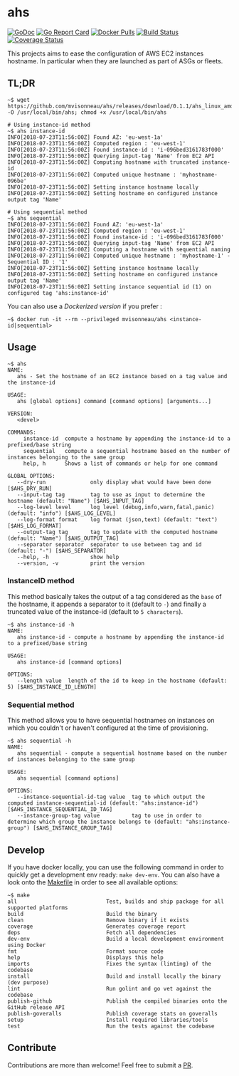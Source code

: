 # ahs

[![GoDoc](https://godoc.org/github.com/mvisonneau/ahs?status.svg)](https://godoc.org/github.com/mvisonneau/ahs)
[![Go Report Card](https://goreportcard.com/badge/github.com/mvisonneau/ahs)](https://goreportcard.com/report/github.com/mvisonneau/ahs)
[![Docker Pulls](https://img.shields.io/docker/pulls/mvisonneau/ahs.svg)](https://hub.docker.com/r/mvisonneau/ahs/)
[![Build Status](https://travis-ci.org/mvisonneau/ahs.svg?branch=master)](https://travis-ci.org/mvisonneau/ahs)
[![Coverage Status](https://coveralls.io/repos/github/mvisonneau/ahs/badge.svg?branch=master)](https://coveralls.io/github/mvisonneau/ahs?branch=master)

This projects aims to ease the configuration of AWS EC2 instances hostname.
In particular when they are launched as part of ASGs or fleets.

## TL;DR

```
~$ wget https://github.com/mvisonneau/ahs/releases/download/0.1.1/ahs_linux_amd64 -O /usr/local/bin/ahs; chmod +x /usr/local/bin/ahs

# Using instance-id method
~$ ahs instance-id
INFO[2018-07-23T11:56:00Z] Found AZ: 'eu-west-1a'
INFO[2018-07-23T11:56:00Z] Computed region : 'eu-west-1'
INFO[2018-07-23T11:56:00Z] Found instance-id : 'i-096bed3161783f000'
INFO[2018-07-23T11:56:00Z] Querying input-tag 'Name' from EC2 API
INFO[2018-07-23T11:56:00Z] Computing hostname with truncated instance-id
INFO[2018-07-23T11:56:00Z] Computed unique hostname : 'myhostname-096be'
INFO[2018-07-23T11:56:00Z] Setting instance hostname locally
INFO[2018-07-23T11:56:00Z] Setting hostname on configured instance output tag 'Name'

# Using sequential method
~$ ahs sequential
INFO[2018-07-23T11:56:00Z] Found AZ: 'eu-west-1a'
INFO[2018-07-23T11:56:00Z] Computed region : 'eu-west-1'
INFO[2018-07-23T11:56:00Z] Found instance-id : 'i-096bed3161783f000'
INFO[2018-07-23T11:56:00Z] Querying input-tag 'Name' from EC2 API
INFO[2018-07-23T11:56:00Z] Computing a hostname with sequential naming
INFO[2018-07-23T11:56:00Z] Computed unique hostname : 'myhostname-1' - Sequential ID : '1'
INFO[2018-07-23T11:56:00Z] Setting instance hostname locally
INFO[2018-07-23T11:56:00Z] Setting hostname on configured instance output tag 'Name'
INFO[2018-07-23T11:56:00Z] Setting instance sequential id (1) on configured tag 'ahs:instance-id'
```

You can also use a *Dockerized version* if you prefer :

```
~$ docker run -it --rm --privileged mvisonneau/ahs <instance-id|sequential>
```

## Usage

```
~$ ahs
NAME:
   ahs - Set the hostname of an EC2 instance based on a tag value and the instance-id

USAGE:
   ahs [global options] command [command options] [arguments...]

VERSION:
   <devel>

COMMANDS:
     instance-id  compute a hostname by appending the instance-id to a prefixed/base string
     sequential   compute a sequential hostname based on the number of instances belonging to the same group
     help, h      Shows a list of commands or help for one command

GLOBAL OPTIONS:
   --dry-run              only display what would have been done [$AHS_DRY_RUN]
   --input-tag tag        tag to use as input to determine the hostname (default: "Name") [$AHS_INPUT_TAG]
   --log-level level      log level (debug,info,warn,fatal,panic) (default: "info") [$AHS_LOG_LEVEL]
   --log-format format    log format (json,text) (default: "text") [$AHS_LOG_FORMAT]
   --output-tag tag       tag to update with the computed hostname (default: "Name") [$AHS_OUTPUT_TAG]
   --separator separator  separator to use between tag and id (default: "-") [$AHS_SEPARATOR]
   --help, -h             show help
   --version, -v          print the version
```

### InstanceID method

This method basically takes the output of a tag considered as the `base` of the hostname, it appends a separator to it (default to `-`) and finally a truncated value of the instance-id (default to `5 characters`).

```
~$ ahs instance-id -h
NAME:
   ahs instance-id - compute a hostname by appending the instance-id to a prefixed/base string

USAGE:
   ahs instance-id [command options]

OPTIONS:
   --length value  length of the id to keep in the hostname (default: 5) [$AHS_INSTANCE_ID_LENGTH]
```

### Sequential method

This method allows you to have sequential hostnames on instances on which you couldn't or haven't configured at the time of provisioning.

```
~$ ahs sequential -h
NAME:
   ahs sequential - compute a sequential hostname based on the number of instances belonging to the same group

USAGE:
   ahs sequential [command options]

OPTIONS:
   --instance-sequential-id-tag value  tag to which output the computed instance-sequential-id (default: "ahs:instance-id") [$AHS_INSTANCE_SEQUENTIAL_ID_TAG]
   --instance-group-tag value          tag to use in order to determine which group the instance belongs to (default: "ahs:instance-group") [$AHS_INSTANCE_GROUP_TAG]
```

## Develop

If you have docker locally, you can use the following command in order to quickly get a development env ready: `make dev-env`. You can also have a look onto the [Makefile](/Makefile) in order to see all available options:

```
~$ make
all                            Test, builds and ship package for all supported platforms
build                          Build the binary
clean                          Remove binary if it exists
coverage                       Generates coverage report
deps                           Fetch all dependencies
dev-env                        Build a local development environment using Docker
fmt                            Format source code
help                           Displays this help
imports                        Fixes the syntax (linting) of the codebase
install                        Build and install locally the binary (dev purpose)
lint                           Run golint and go vet against the codebase
publish-github                 Publish the compiled binaries onto the GitHub release API
publish-goveralls              Publish coverage stats on goveralls
setup                          Install required libraries/tools
test                           Run the tests against the codebase
```

## Contribute

Contributions are more than welcome! Feel free to submit a [PR](https://github.com/mvisonneau/ahs/pulls).
